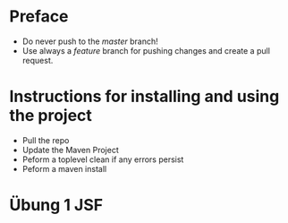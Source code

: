 Preface
=======

- Do never push to the *master* branch!
- Use always a *feature* branch for pushing changes and create a pull request.

Instructions for installing and using the project
=================================================

- Pull the repo
- Update the Maven Project
- Peform a toplevel clean if any errors persist
- Peform a maven install


Übung 1 JSF
===========
